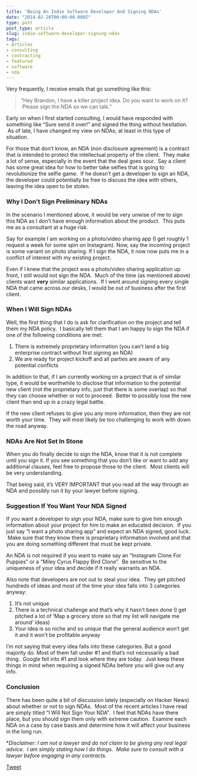 ```yaml
---
title: 'Being An Indie Software Developer And Signing NDAs'
date: "2014-02-28T00:00:00.000Z"
type: post 
post_type: article
slug: indie-software-developer-signing-ndas
tags: 
- Articles
- consulting
- contracting
- featured
- software
- nda
---
```

Very frequently, I receive emails that go something like this:

> &#8220;Hey Brandon, I have a killer project idea. Do you want to work on it?  Please sign the NDA so we can talk.&#8221;

Early on when I first started consulting, I would have responded with something like &#8220;Sure send it over!&#8221; and signed the thing without hesitation.  As of late, I have changed my view on NDAs; at least in this type of situation.

For those that don&#8217;t know, an NDA (non disclosure agreement) is a contract that is intended to protect the intellectual property of the client.  They make a lot of sense, especially in the event that the deal goes sour.  Say a client has some great idea for how to better take selfies that is going to revolutionize the selfie game.  If he doesn&#8217;t get a developer to sign an NDA, the developer could potentially be free to discuss the idea with others, leaving the idea open to be stolen.

### Why I Don&#8217;t Sign Preliminary NDAs

In the scenario I mentioned above, it would be very unwise of me to sign this NDA as I don&#8217;t have enough information about the product.  This puts me as a consultant at a huge risk.

Say for example I am working on a photo/video sharing app (I get roughly 1 request a week for some spin on Instagram). Now, say the incoming project is some variant on photo sharing. If I sign the NDA, it now now puts me in a conflict of interest with my existing project.

Even if I knew that the project was a photo/video sharing application up front, I still would not sign the NDA.  Much of the time (as mentioned above) clients want **very** similar applications.  If I went around signing every single NDA that came across our desks, I would be out of business after the first client.

### When I Will Sign NDAs

Well, the first thing that I do is ask for clarification on the project and tell them my NDA policy.  I basically tell them that I am happy to sign the NDA if one of the following conditions are met:

  1. There is extremely proprietary information (you can&#8217;t land a big enterprise contract without first signing an NDA)
  2. We are ready for project kickoff and all parties are aware of any potential conflicts

In addition to that, if I am currently working on a project that is of similar type, it would be worthwhile to disclose that information to the potential new client (not the proprietary info, just that there is some overlap) so that they can choose whether or not to proceed.  Better to possibly lose the new client than end up in a crazy legal battle.

If the new client refuses to give you any more information, then they are not worth your time.  They will most likely be too challenging to work with down the road anyway.

### NDAs Are Not Set In Stone

When you do finally decide to sign the NDA, know that it is not complete until you sign it. If you see something that you don&#8217;t like or want to add any additional clauses, feel free to propose those to the client.  Most clients will be very understanding.

That being said, it&#8217;s VERY IMPORTANT that you read all the way through an NDA and possibly run it by your lawyer before signing.

### Suggestion If You Want Your NDA Signed

If you want a developer to sign your NDA, make sure to give him enough information about your project for him to make an educated decision.  If you just say &#8220;I want a photo sharing app&#8221; and expect an NDA signed, good luck.  Make sure that they know there is proprietary information involved and that you are doing something different that must be kept private.

An NDA is not required if you want to make say an &#8220;Instagram Clone For Puppies&#8221; or a &#8220;Miley Cyrus Flappy Bird Clone&#8221;.  Be sensitive to the uniqueness of your idea and decide if it really warrants an NDA.

Also note that developers are not out to steal your idea.  They get pitched hundreds of ideas and most of the time your idea falls into 3 categories anyway:

  1. It&#8217;s not unique
  2. There is a technical challenge and that&#8217;s why it hasn&#8217;t been done (I get pitched a lot of &#8216;Map a grocery store so that my list will navigate me around&#8217; ideas)
  3. Your idea is so niche and so unique that the general audience won&#8217;t get it and it won&#8217;t be profitable anyway

I&#8217;m not saying that every idea falls into these categories. But a good majority do. Most of them fall under #1 and that&#8217;s not necessarily a bad thing.  Google fell into #1 and look where they are today.  Just keep these things in mind when requiring a signed NDAs before you will give out any info.

### Conclusion

There has been quite a bit of discussion lately (especially on Hacker News) about whether or not to sign NDAs.  Most of the recent articles I have read are simply titled &#8220;I Will Not Sign Your NDA&#8221;.  I feel that NDAs have there place, but you should sign them only with extreme caution.  Examine each NDA on a case by case basis and determine how it will affect your business in the long run.

**Disclaimer: I am not a lawyer and do not claim to be giving any real legal advice.  I am simply stating how I do things.  Make sure to consult with a lawyer before engaging in any contracts.*

<div style="">
  <a href="http://twitter.com/share" class="twitter-share-button" data-count="horizontal" data-text="Being An Indie Software Developer And Signing NDAs" data-url="http://brandontreb.com/indie-software-developer-signing-ndas"  data-via="brandontreb" data-related="brandontreb:">Tweet</a>
</div>